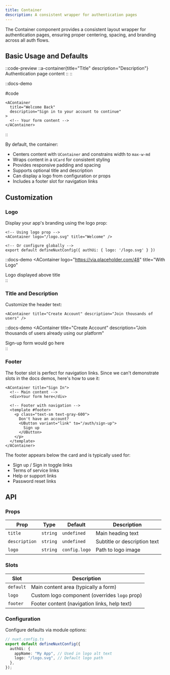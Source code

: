 ```yaml
---
title: Container
description: A consistent wrapper for authentication pages
---
```


The Container component provides a consistent layout wrapper for authentication pages, ensuring proper centering, spacing, and branding across all auth flows.

## Basic Usage and Defaults

::code-preview
::a-container{title="Title" description="Description"}
Authentication page content
::
::

::docs-demo
<AContainer 
  title="Welcome Back" 
  description="Sign in to your account to continue"
/>

#code

```vue
<AContainer
  title="Welcome Back"
  description="Sign in to your account to continue"
>
  <!-- Your form content -->
</AContainer>
```

::

By default, the container:

- Centers content with `UContainer` and constrains width to `max-w-md`
- Wraps content in a `UCard` for consistent styling
- Provides responsive padding and spacing
- Supports optional title and description
- Can display a logo from configuration or props
- Includes a footer slot for navigation links

## Customization

### Logo

Display your app's branding using the logo prop:

```vue
<!-- Using logo prop -->
<AContainer logo="/logo.svg" title="Welcome" />

<!-- Or configure globally -->
export default defineNuxtConfig({ authUi: { logo: '/logo.svg' } })
```

::docs-demo
<AContainer
logo="https://via.placeholder.com/48"
title="With Logo"

>

  <div class="p-8 text-center text-gray-500">
    Logo displayed above title
  </div>
</AContainer>
::

### Title and Description

Customize the header text:

```vue
<AContainer title="Create Account" description="Join thousands of users" />
```

::docs-demo
<AContainer
title="Create Account"
description="Join thousands of users already using our platform"

>

  <div class="p-8 text-center text-gray-500">
    Sign-up form would go here
  </div>
</AContainer>
::

### Footer

The footer slot is perfect for navigation links. Since we can't demonstrate slots in the docs demos, here's how to use it:

```vue
<AContainer title="Sign In">
  <!-- Main content -->
  <div>Your form here</div>
  
  <!-- Footer with navigation -->
  <template #footer>
    <p class="text-sm text-gray-600">
      Don't have an account? 
      <UButton variant="link" to="/auth/sign-up">
        Sign up
      </UButton>
    </p>
  </template>
</AContainer>
```

The footer appears below the card and is typically used for:

- Sign up / Sign in toggle links
- Terms of service links
- Help or support links
- Password reset links

## API

### Props

| Prop          | Type     | Default       | Description                  |
| ------------- | -------- | ------------- | ---------------------------- |
| `title`       | `string` | `undefined`   | Main heading text            |
| `description` | `string` | `undefined`   | Subtitle or description text |
| `logo`        | `string` | `config.logo` | Path to logo image           |

### Slots

| Slot      | Description                                   |
| --------- | --------------------------------------------- |
| `default` | Main content area (typically a form)          |
| `logo`    | Custom logo component (overrides `logo` prop) |
| `footer`  | Footer content (navigation links, help text)  |

### Configuration

Configure defaults via module options:

```typescript
// nuxt.config.ts
export default defineNuxtConfig({
  authUi: {
    appName: "My App", // Used in logo alt text
    logo: "/logo.svg", // Default logo path
  },
});
```
